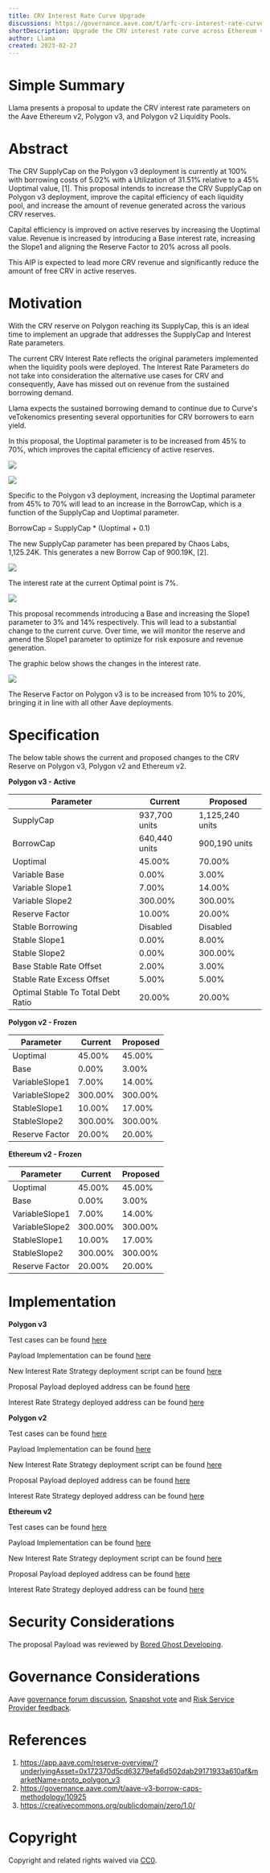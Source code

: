 ```yaml
---
title: CRV Interest Rate Curve Upgrade
discussions: https://governance.aave.com/t/arfc-crv-interest-rate-curve-upgrade/11337
shortDescription: Upgrade the CRV interest rate curve across Ethereum v2, Polygon v3, and Polygon v2 Liquidity Pools
author: Llama
created: 2023-02-27
---
```


# Simple Summary

Llama presents a proposal to update the CRV interest rate parameters on the Aave Ethereum v2, Polygon v3, and Polygon v2 Liquidity Pools.

# Abstract

The CRV SupplyCap on the Polygon v3 deployment is currently at 100% with borrowing costs of 5.02% with a Utilization of 31.51% relative to a 45% Uoptimal value, [1]. This proposal intends to increase the CRV SupplyCap on Polygon v3 deployment, improve the capital efficiency of each liquidity pool, and increase the amount of revenue generated across the various CRV reserves.

Capital efficiency is improved on active reserves by increasing the Uoptimal value. Revenue is increased by introducing a Base interest rate, increasing the Slope1 and aligning the Reserve Factor to 20% across all pools. 

This AIP is expected to lead more CRV revenue and significantly reduce the amount of free CRV in active reserves.

# Motivation

With the CRV reserve on Polygon reaching its SupplyCap, this is an ideal time to implement an upgrade that addresses the SupplyCap and Interest Rate parameters. 

The current CRV Interest Rate reflects the original parameters implemented when the liquidity pools were deployed. The Interest Rate Parameters do not take into consideration the alternative use cases for CRV and consequently, Aave has missed out on revenue from the sustained borrowing demand.

Llama expects the sustained borrowing demand to continue due to Curve's veTokenomics presenting several opportunities for CRV borrowers to earn yield. 

In this proposal, the Uoptimal parameter is to be increased from 45% to 70%, which improves the capital efficiency of active reserves.

![](https://i.imgur.com/BhKxsuS.png)

![](https://i.imgur.com/GZNc30u.png)

Specific to the Polygon v3 deployment, increasing the Uoptimal parameter from 45% to 70% will lead to an increase in the BorrowCap, which is a function of the SupplyCap and Uoptimal parameter.

BorrowCap = SupplyCap * (Uoptimal + 0.1)

The new SupplyCap parameter has been prepared by Chaos Labs, 1,125.24K. This generates a new Borrow Cap of 900.19K, [2].

![](https://i.imgur.com/VDtUak2.png)

The interest rate at the current Optimal point is 7%.

![](https://i.imgur.com/g0jtJql.png)

This proposal recommends introducing a Base and increasing the Slope1 parameter to 3% and 14% respectively.  This will lead to a substantial change to the current curve. Over time, we will monitor the reserve and amend the Slope1 parameter to optimize for risk exposure and revenue generation.

The graphic below shows the changes in the interest rate.

![](https://i.imgur.com/WMT8KMn.png)

The Reserve Factor on Polygon v3 is to be increased from 10% to 20%, bringing it in line with all other Aave deployments.

# Specification

The below table shows the current and proposed changes to the CRV Reserve on Polygon v3, Polygon v2 and Ethereum v2.

**Polygon v3 - Active**

|Parameter|Current|Proposed|
| --- | --- | --- |
|SupplyCap|937,700 units|1,125,240 units|
|BorrowCap|640,440 units|900,190 units|
|Uoptimal|45.00%|70.00%|
|Variable Base|0.00%|3.00%|
|Variable Slope1|7.00%|14.00%|
|Variable Slope2|300.00%|300.00%|
|Reserve Factor|10.00%|20.00%|
|Stable Borrowing|Disabled|Disabled|
|Stable Slope1|0.00%|8.00%|
|Stable Slope2|0.00%|300.00%|
|Base Stable Rate Offset|2.00%|3.00%|
|Stable Rate Excess Offset|5.00%|5.00%|
|Optimal Stable To Total Debt Ratio|20.00%|20.00%|

**Polygon v2 - Frozen**

|Parameter|Current |Proposed|
| --- | --- | --- |
|Uoptimal|45.00%|45.00%|
|Base|0.00%|3.00%|
|VariableSlope1|7.00%|14.00%|
|VariableSlope2|300.00%|300.00%|
|StableSlope1|10.00%|17.00%|
|StableSlope2|300.00%|300.00%|
|Reserve Factor|20.00%|20.00%|

**Ethereum v2 - Frozen**

|Parameter|Current|Proposed|
| --- | --- | --- |
|Uoptimal|45.00%|45.00%|
|Base|0.00%|3.00%|
|VariableSlope1|7.00%|14.00%|
|VariableSlope2|300.00%|300.00%|
|StableSlope1|10.00%|17.00%|
|StableSlope2|300.00%|300.00%|
|Reserve Factor|20.00%|20.00%|

# Implementation

**Polygon v3**

Test cases can be found [here](https://github.com/llama-community/aave-crv-interest-rate-updates/blob/main/src/test/ProposalPayloadV3E2E.t.sol)

Payload Implementation can be found [here](https://github.com/llama-community/aave-crv-interest-rate-updates/blob/main/src/ProposalPayloadPolygon.sol)

New Interest Rate Strategy deployment script can be found [here](https://github.com/llama-community/aave-interest-rate-strategy-deployer-v3/tree/main/script)

Proposal Payload deployed address can be found [here](https://polygonscan.com/address/0x3b6532efb7a60711f8f3fa77a589a726c836f4cf)

Interest Rate Strategy deployed address can be found [here](https://polygonscan.com/address/0xBefcd01681224555b74eAC87207eaF9Bc3361F59)

**Polygon v2**

Test cases can be found [here](https://github.com/llama-community/aave-crv-interest-rate-updates/blob/main/src/test/ProposalPayloadV2E2E.t.sol)

Payload Implementation can be found [here](https://github.com/llama-community/aave-crv-interest-rate-updates/blob/main/src/ProposalPayloadPolygon.sol)

New Interest Rate Strategy deployment script can be found [here](https://github.com/llama-community/aave-interest-rate-strategy-deployer/tree/main/script)

Proposal Payload deployed address can be found [here](https://polygonscan.com/address/0x3b6532efb7a60711f8f3fa77a589a726c836f4cf)

Interest Rate Strategy deployed address can be found [here](https://polygonscan.com/address/0x334c59E5a50932a3C34AC39AB12131C648Cc1aE8)

**Ethereum v2**

Test cases can be found [here](https://github.com/llama-community/aave-crv-interest-rate-updates/blob/main/src/test/ProposalPayloadV2E2E.t.sol)

Payload Implementation can be found [here](https://github.com/llama-community/aave-crv-interest-rate-updates/blob/main/src/ProposalPayload.sol)

New Interest Rate Strategy deployment script can be found [here](https://github.com/llama-community/aave-interest-rate-strategy-deployer/tree/main/script)

Proposal Payload deployed address can be found [here](https://etherscan.io/address/0xbacbe678e2c59343024fd5755262c7b0f77867d1)

Interest Rate Strategy deployed address can be found [here](https://etherscan.io/address/0x5E6EFF5bEFe97c8b87BEa94F6e9940156CC47027)


# Security Considerations

The proposal Payload was reviewed by [Bored Ghost Developing](https://bgdlabs.com/).

# Governance Considerations

Aave [governance forum discussion](https://governance.aave.com/t/arfc-crv-interest-rate-curve-upgrade/11337), [Snapshot vote](https://snapshot.org/#/aave.eth/proposal/0x56aaf192f5cad8277b0e7c82abad030c62bb8fcfe4f2640ce5b896ab04397c20) and [Risk Service Provider feedback](https://governance.aave.com/t/arfc-crv-interest-rate-curve-upgrade/11337/9).

# References

1. https://app.aave.com/reserve-overview/?underlyingAsset=0x172370d5cd63279efa6d502dab29171933a610af&marketName=proto_polygon_v3
2. https://governance.aave.com/t/aave-v3-borrow-caps-methodology/10925
3. https://creativecommons.org/publicdomain/zero/1.0/

# Copyright

Copyright and related rights waived via [CC0](https://creativecommons.org/publicdomain/zero/1.0/).
